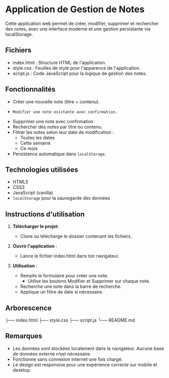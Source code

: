 # Application de Gestion de Notes
Cette application web permet de créer, modifier, supprimer et rechercher des notes, avec une interface moderne et une gestion persistante via localStorage.

## Fichiers

- index.html : Structure HTML de l'application.
- style.css : Feuilles de style pour l'apparence de l'application.
- script.js : Code JavaScript pour la logique de gestion des notes.

## Fonctionnalités

- Créer une nouvelle note (titre + contenu).
-     Modifier une note existante avec confirmation.
-  Supprimer une note avec confirmation.
-  Rechercher des notes par titre ou contenu.
- Filtrer les notes selon leur date de modification :
  - Toutes les dates
  - Cette semaine
  - Ce mois
-  Persistance automatique dans `localStorage`.

## Technologies utilisées

- HTML5
- CSS3
- JavaScript (vanilla)
- `localStorage` pour la sauvegarde des données

## Instructions d'utilisation

1. **Télécharger le projet**:
   - Clone ou télécharge le dossier contenant les fichiers.

2. **Ouvrir l'application** :
   - Lance le fichier index.html dans ton navigateur.

3. **Utilisation** :
   - Remplis le formulaire pour créer une note.
     - Utilise les boutons Modifier et Supprimer sur chaque note.
   - Recherche une note dans la barre de recherche.
   - Applique un filtre de date si nécessaire.

## Arborescence

├── index.html
├── style.css
├── script.js
└── README.md

## Remarques

- Les données sont stockées localement dans le navigateur. Aucune base de données externe n’est nécessaire.
-  Fonctionne sans connexion internet une fois chargé.
- Le design est responsive pour une expérience correcte sur mobile et desktop.
